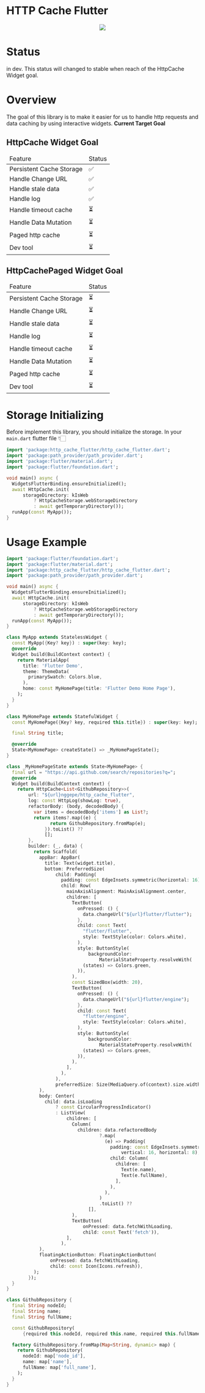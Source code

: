 # HTTP Cache Flutter

<div style="text-align: center;">
  <img src="https://raw.githubusercontent.com/nggepe/http_cache_flutter/master/doc/bee-hive.png" style="max-width: 100%" />
</div>

# Status

in dev. This status will changed to stable when reach of the HttpCache Widget goal.

# Overview

The goal of this library is to make it easier for us to handle http requests and data caching by using interactive widgets.
**Current Target Goal**

## HttpCache Widget Goal

<table>
  <thead>
    <tr>
      <td>
        Feature
      </td>
      <td>
        Status
      </td>
    </tr>
  </thead>
  <tbody>
    <tr>
      <td>
        Persistent Cache Storage
      </td>
      <td>
        ✅
      </td>
    </tr>
    <tr>
      <td>
        Handle Change URL
      </td>
      <td>
        ✅
      </td>
    </tr>
    <tr>
      <td>
        Handle stale data
      </td>
      <td>
        ✅
      </td>
    </tr>
    <tr>
      <td>
        Handle log
      </td>
      <td>
        ✅
      </td>
    </tr>
    <tr>
      <td>
        Handle timeout cache
      </td>
      <td>
      ⏳
      </td>
    </tr>
    <tr>
      <td>
        Handle Data Mutation
      </td>
      <td>
        ⏳
      </td>
    </tr>
    <tr>
      <td>
        Paged http cache
      </td>
      <td>
        ⏳
      </td>
    </tr>
    <tr>
      <td>
        Dev tool
      </td>
      <td>
        ⏳
      </td>
    </tr>
  </tbody>
</table>

## HttpCachePaged Widget Goal

<table>
  <thead>
    <tr>
      <td>
        Feature
      </td>
      <td>
        Status
      </td>
    </tr>
  </thead>
  <tbody>
    <tr>
      <td>
        Persistent Cache Storage
      </td>
      <td>
        ⏳
      </td>
    </tr>
    <tr>
      <td>
        Handle Change URL
      </td>
      <td>
        ⏳
      </td>
    </tr>
    <tr>
      <td>
        Handle stale data
      </td>
      <td>
        ⏳
      </td>
    </tr>
    <tr>
      <td>
        Handle log
      </td>
      <td>
        ⏳
      </td>
    </tr>
    <tr>
      <td>
        Handle timeout cache
      </td>
      <td>
        ⏳
      </td>
    </tr>
    <tr>
      <td>
        Handle Data Mutation
      </td>
      <td>
        ⏳
      </td>
    </tr>
    <tr>
      <td>
        Paged http cache
      </td>
      <td>
        ⏳
      </td>
    </tr>
    <tr>
      <td>
        Dev tool
      </td>
      <td>
        ⏳
      </td>
    </tr>
  </tbody>
</table>

# Storage Initializing

Before implement this library, you should initialize the storage.
In your `main.dart` flutter file 👇🏻

```dart
import 'package:http_cache_flutter/http_cache_flutter.dart';
import 'package:path_provider/path_provider.dart';
import 'package:flutter/material.dart';
import 'package:flutter/foundation.dart';

void main() async {
  WidgetsFlutterBinding.ensureInitialized();
  await HttpCache.init(
      storageDirectory: kIsWeb
          ? HttpCacheStorage.webStorageDirectory
          : await getTemporaryDirectory());
  runApp(const MyApp());
}
```

# Usage Example

```dart
import 'package:flutter/foundation.dart';
import 'package:flutter/material.dart';
import 'package:http_cache_flutter/http_cache_flutter.dart';
import 'package:path_provider/path_provider.dart';

void main() async {
  WidgetsFlutterBinding.ensureInitialized();
  await HttpCache.init(
      storageDirectory: kIsWeb
          ? HttpCacheStorage.webStorageDirectory
          : await getTemporaryDirectory());
  runApp(const MyApp());
}

class MyApp extends StatelessWidget {
  const MyApp({Key? key}) : super(key: key);
  @override
  Widget build(BuildContext context) {
    return MaterialApp(
      title: 'Flutter Demo',
      theme: ThemeData(
        primarySwatch: Colors.blue,
      ),
      home: const MyHomePage(title: 'Flutter Demo Home Page'),
    );
  }
}

class MyHomePage extends StatefulWidget {
  const MyHomePage({Key? key, required this.title}) : super(key: key);

  final String title;

  @override
  State<MyHomePage> createState() => _MyHomePageState();
}

class _MyHomePageState extends State<MyHomePage> {
  final url = "https://api.github.com/search/repositories?q=";
  @override
  Widget build(BuildContext context) {
    return HttpCache<List<GithubRepository>>(
        url: "${url}nggepe/http_cache_flutter",
        log: const HttpLog(showLog: true),
        refactorBody: (body, decodedBody) {
          var items = decodedBody['items'] as List?;
          return items?.map((e) {
                return GithubRepository.fromMap(e);
              }).toList() ??
              [];
        },
        builder: (_, data) {
          return Scaffold(
            appBar: AppBar(
              title: Text(widget.title),
              bottom: PreferredSize(
                  child: Padding(
                    padding: const EdgeInsets.symmetric(horizontal: 16),
                    child: Row(
                      mainAxisAlignment: MainAxisAlignment.center,
                      children: [
                        TextButton(
                          onPressed: () {
                            data.changeUrl("${url}flutter/flutter");
                          },
                          child: const Text(
                            "flutter/flutter",
                            style: TextStyle(color: Colors.white),
                          ),
                          style: ButtonStyle(
                              backgroundColor:
                                  MaterialStateProperty.resolveWith(
                            (states) => Colors.green,
                          )),
                        ),
                        const SizedBox(width: 20),
                        TextButton(
                          onPressed: () {
                            data.changeUrl("${url}flutter/engine");
                          },
                          child: const Text(
                            "flutter/engine",
                            style: TextStyle(color: Colors.white),
                          ),
                          style: ButtonStyle(
                              backgroundColor:
                                  MaterialStateProperty.resolveWith(
                            (states) => Colors.green,
                          )),
                        ),
                      ],
                    ),
                  ),
                  preferredSize: Size(MediaQuery.of(context).size.width, 50)),
            ),
            body: Center(
              child: data.isLoading
                  ? const CircularProgressIndicator()
                  : ListView(
                      children: [
                        Column(
                          children: data.refactoredBody
                                  ?.map(
                                    (e) => Padding(
                                      padding: const EdgeInsets.symmetric(
                                          vertical: 16, horizontal: 8),
                                      child: Column(
                                        children: [
                                          Text(e.name),
                                          Text(e.fullName),
                                        ],
                                      ),
                                    ),
                                  )
                                  .toList() ??
                              [],
                        ),
                        TextButton(
                            onPressed: data.fetchWithLoading,
                            child: const Text('fetch')),
                      ],
                    ),
            ),
            floatingActionButton: FloatingActionButton(
                onPressed: data.fetchWithLoading,
                child: const Icon(Icons.refresh)),
          );
        });
  }
}

class GithubRepository {
  final String nodeId;
  final String name;
  final String fullName;

  const GithubRepository(
      {required this.nodeId, required this.name, required this.fullName});

  factory GithubRepository.fromMap(Map<String, dynamic> map) {
    return GithubRepository(
      nodeId: map['node_id'],
      name: map['name'],
      fullName: map['full_name'],
    );
  }
}
```
